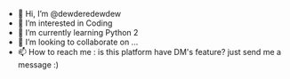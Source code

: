 - 👋 Hi, I’m @dewderedewdew
- 👀 I’m interested in Coding
- 🌱 I’m currently learning Python 2
- 💞️ I’m looking to collaborate on ...
- 📫 How to reach me : is this platform have DM's feature? just send me a message :)

<!---
dewderedewdew/dewderedewdew is a ✨ special ✨ repository because its `README.md` (this file) appears on your GitHub profile.
You can click the Preview link to take a look at your changes.
--->
